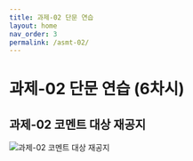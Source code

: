 ```yaml
---
title: 과제-02 단문 연습
layout: home
nav_order: 3
permalink: /asmt-02/
---
```


# 과제-02 단문 연습 (6차시)

## 과제-02 코멘트 대상 재공지

![과제-02 코멘트 대상 재공지]({{site.baseurl}}/assets/images/feedback-02.png)
